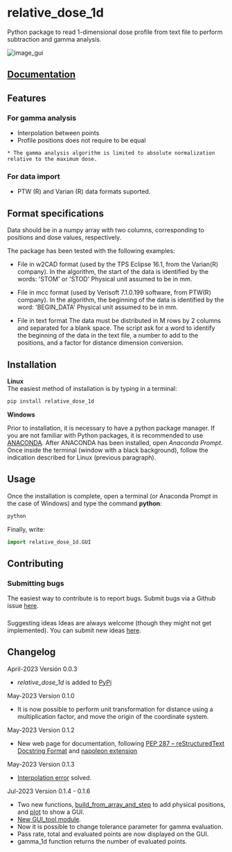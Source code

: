 # relative_dose_1d

Python package to read 1-dimensional dose profile from text file to perform subtraction and gamma analysis.

![image_gui](/docs/assets/GUI_v015.PNG)

## [Documentation](https://relative-dose-1d.readthedocs.io/en/latest/intro.html)

## Features

### For gamma analysis
* Interpolation between points
* Profile positions does not require to be equal
```{note}
* The gamma analysis algorithm is limited to absolute normalization  relative to the maximum dose.
```

### For data import
* PTW (R) and Varian (R) data formats suported.

## Format specifications
Data should be in a numpy array with two columns, corresponding to positions and
dose values, respectively.

The package has been tested with the following examples:

* File in w2CAD format (used by the TPS Eclipse 16.1, from the Varian(R) company).
  In the algorithm, the start of the data is identified by the words: 'STOM' or 'STOD'
  Physical unit assumed to be in mm.

* File in mcc format (used by Verisoft 7.1.0.199 software, from PTW(R) company).
  In the algorithm, the beginning of the data is identified by the word: 'BEGIN_DATA'
  Physical unit assumed to be in mm.

* File in text format
  The data must be distributed in M ​​rows by 2 columns and separated
  for a blank space.
  The script ask for a word to identify the beginning of the data in the text file, 
  a number to add to the positions, and a factor for distance dimension conversion.

## Installation
**Linux**<br/>
The easiest method of installation is by typing in a terminal:
```bash
pip install relative_dose_1d
```
**Windows**<br/>

Prior to installation, it is necessary to have a python package manager. If you are not familiar with Python packages, it is recommended to use [ANACONDA](https://www.anaconda.com/products/individual).
After ANACONDA has been installed, open *Anaconda Prompt*. Once inside the terminal (window with a black background), follow the indication described for Linux (previous paragraph).

## Usage

Once the installation is complete, open a terminal (or Anaconda Prompt in the case of Windows) and type the command **python**:

```bash
python
```
Finally, write:

```python
import relative_dose_1d.GUI
```

## Contributing

### Submitting bugs
The easiest way to contribute is to report bugs. Submit bugs via a Github issue [here](https://github.com/LuisOlivaresJ/relative_dose_1d/issues).

### 
Suggesting ideas
Ideas are always welcome (though they might not get implemented). You can submit new ideas [here](https://github.com/LuisOlivaresJ/relative_dose_1d/issues).

## Changelog
April-2023  Versión 0.0.3
  * *relative_dose_1d* is added to [PyPi](https://pypi.org/)

May-2023 Version 0.1.0
  * It is now possible to perform unit transformation for distance using a multiplication factor, and move the origin of the coordinate system.

May-2023 Version 0.1.2
  * New web page for documentation, following [PEP 287 – reStructuredText Docstring Format](https://peps.python.org/pep-0287/) and [napoleon extension](https://www.sphinx-doc.org/en/master/usage/extensions/napoleon.html#module-sphinx.ext.napoleon)

May-2023 Version 0.1.3
  * [Interpolation error](https://github.com/LuisOlivaresJ/relative_dose_1d/issues/1) solved.

Jul-2023 Version 0.1.4 - 0.1.6
* Two new functions, [build_from_array_and_step](Tools_module_label) to add physical positions, and [plot](GUI_tool_module_label) to show a GUI. 
* [New GUI_tool module](GUI_tool_module_label).
* Now it is possible to change tolerance parameter for gamma evaluation.
* Pass rate, total and evaluated points are now displayed on the GUI.
* gamma_1d function returns the number of evaluated points.